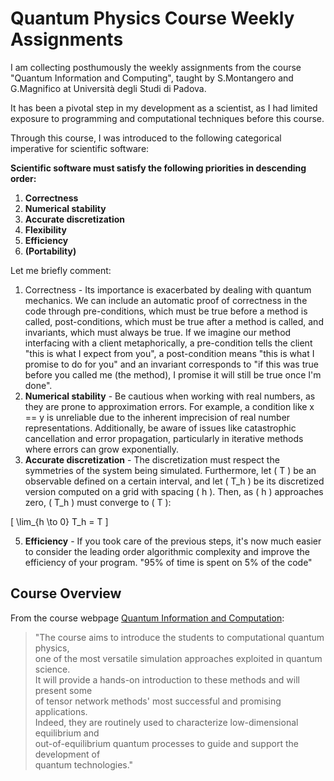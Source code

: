 # Quantum Physics Course Weekly Assignments

I am collecting posthumously the weekly assignments from the course "Quantum Information and Computing", taught by S.Montangero and G.Magnifico at Università degli Studi di Padova.

It has been a pivotal step in my development as a scientist, as I had limited exposure to programming and computational techniques before this course.

Through this course, I was introduced to the following categorical imperative for scientific software:

**Scientific software must satisfy the following priorities in descending order:**
1. **Correctness**
2. **Numerical stability**
3. **Accurate discretization**
4. **Flexibility**
5. **Efficiency**
6. **(Portability)**

Let me briefly comment:
1. Correctness - Its importance is exacerbated by dealing with quantum mechanics. We can include an automatic proof of correctness in the code  through pre-conditions, which must be true before a method is called, post-conditions, which must be true after a method is called, and invariants, which must always be true. If we imagine our method interfacing with a client metaphorically, a pre-condition tells the client "this is what I expect from you", a post-condition means "this is what I promise to do for you" and an invariant corresponds to "if this was true before you called me (the method), I promise it will still be true once I'm done". 
2. **Numerical stability** - Be cautious when working with real numbers, as they are prone to approximation errors. For example, a condition like x == y is unreliable due to the inherent imprecision of real number representations. Additionally, be aware of issues like catastrophic cancellation and error propagation, particularly in iterative methods where errors can grow exponentially.
3. **Accurate discretization** - The discretization must respect the symmetries of the system being simulated. Furthermore, let \( T \) be an observable defined on a certain interval, and let \( T_h \) be its discretized version computed on a grid with spacing \( h \). Then, as \( h \) approaches zero, \( T_h \) must converge to \( T \):

\[
\lim_{h \to 0} T_h = T
\]

5. **Efficiency** - If you took care of the previous steps, it's now much easier to consider the leading order algorithmic complexity and improve the efficiency of your program. "95% of time is spent on 5% of the code"


## Course Overview

From the course webpage [Quantum Information and Computation](https://didattica.unipd.it/off/2020/LM/SC/SC2443/000ZZ/SCP8082721/N0):


> "The course aims to introduce the students to computational quantum physics,  
> one of the most versatile simulation approaches exploited in quantum science.  
> It will provide a hands-on introduction to these methods and will present some  
> of tensor network methods' most successful and promising applications.  
> Indeed, they are routinely used to characterize low-dimensional equilibrium and  
> out-of-equilibrium quantum processes to guide and support the development of  
> quantum technologies."

